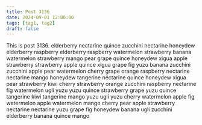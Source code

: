 ```yaml
---
title: Post 3136
date: 2024-09-01 12:00:00
tags: [tag1, tag2]
draft: false
---
```

This is post 3136.
elderberry
nectarine
quince
zucchini
nectarine
honeydew
elderberry
raspberry
elderberry
raspberry
watermelon
strawberry
banana
watermelon
strawberry
mango
pear
grape
quince
honeydew
xigua
apple
strawberry
strawberry
apple
quince
xigua
grape
fig
yuzu
banana
zucchini
zucchini
apple
pear
watermelon
cherry
grape
orange
raspberry
nectarine
nectarine
mango
honeydew
tangerine
nectarine
quince
honeydew
xigua
pear
strawberry
kiwi
cherry
strawberry
orange
zucchini
raspberry
nectarine
fig
watermelon
ugli
yuzu
yuzu
quince
strawberry
grape
yuzu
quince
tangerine
kiwi
tangerine
mango
yuzu
ugli
yuzu
cherry
watermelon
apple
fig
watermelon
apple
watermelon
mango
cherry
pear
apple
strawberry
nectarine
nectarine
yuzu
grape
fig
honeydew
banana
ugli
zucchini
elderberry
banana
quince
mango
